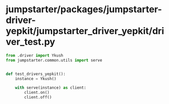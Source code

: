 # jumpstarter/packages/jumpstarter-driver-yepkit/jumpstarter_driver_yepkit/driver_test.py

```python
from .driver import Ykush
from jumpstarter.common.utils import serve


def test_drivers_yepkit():
    instance = Ykush()

    with serve(instance) as client:
        client.on()
        client.off()

```